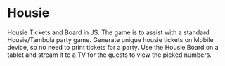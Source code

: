 # Housie
Housie Tickets and Board in JS.
The game is to assist with a standard Housie/Tambola party game. 
Generate unique housie tickets on Mobile device, so no need to print tickets for a party. 
Use the Housie Board on a tablet and stream it to a TV for the guests to view the picked numbers.
